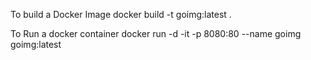 To build a Docker Image 
docker build -t goimg:latest .

To Run a docker container
docker run -d -it -p 8080:80 --name goimg goimg:latest
